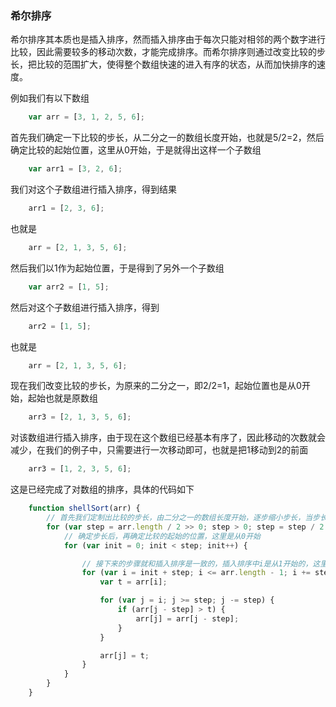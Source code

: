 ### 希尔排序

希尔排序其本质也是插入排序，然而插入排序由于每次只能对相邻的两个数字进行比较，因此需要较多的移动次数，才能完成排序。而希尔排序则通过改变比较的步长，把比较的范围扩大，使得整个数组快速的进入有序的状态，从而加快排序的速度。

例如我们有以下数组
```javascript
    var arr = [3, 1, 2, 5, 6];
```
首先我们确定一下比较的步长，从二分之一的数组长度开始，也就是5/2=2，然后确定比较的起始位置，这里从0开始，于是就得出这样一个子数组
```javascript
    var arr1 = [3, 2, 6];
```
我们对这个子数组进行插入排序，得到结果
```javascript
    arr1 = [2, 3, 6];
```
也就是
```javascript
    arr = [2, 1, 3, 5, 6];
```
然后我们以1作为起始位置，于是得到了另外一个子数组
```javascript
    var arr2 = [1, 5];
```
然后对这个子数组进行插入排序，得到
```javascript
    arr2 = [1, 5];
```
也就是
```javascript
    arr = [2, 1, 3, 5, 6];
```
现在我们改变比较的步长，为原来的二分之一，即2/2=1，起始位置也是从0开始，起始也就是原数组
```javascript
    arr3 = [2, 1, 3, 5, 6];
```
对该数组进行插入排序，由于现在这个数组已经基本有序了，因此移动的次数就会减少，在我们的例子中，只需要进行一次移动即可，也就是把1移动到2的前面
```javascript
    arr3 = [1, 2, 3, 5, 6];
```
这是已经完成了对数组的排序，具体的代码如下

```javascript
    function shellSort(arr) {
        // 首先我们定制出比较的步长，由二分之一的数组长度开始，逐步缩小步长，当步长缩小到1时，就降级为插入排序了
        for (var step = arr.length / 2 >> 0; step > 0; step = step / 2 >> 0) {
            // 确定步长后，再确定比较的起始的位置，这里是从0开始
            for (var init = 0; init < step; init++) {

                // 接下来的步骤就和插入排序是一致的，插入排序中i是从1开始的，这里i是从起始位置+步长开始的
                for (var i = init + step; i <= arr.length - 1; i += step) {
                    var t = arr[i];

                    for (var j = i; j >= step; j -= step) {
                        if (arr[j - step] > t) {
                            arr[j] = arr[j - step];
                        }
                    }

                    arr[j] = t;
                }
            }
        }
    }
```